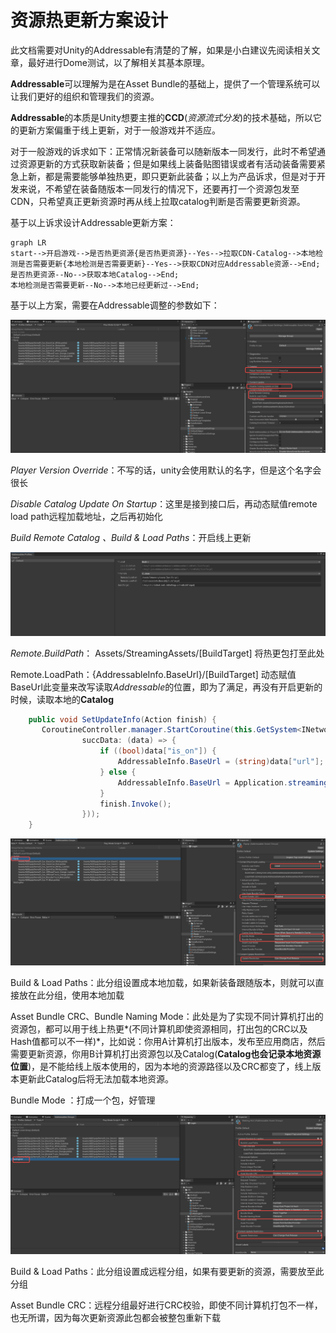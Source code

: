 # 资源热更新方案设计

此文档需要对Unity的Addressable有清楚的了解，如果是小白建议先阅读相关文章，最好进行Dome测试，以了解相关其基本原理。

**Addressable**可以理解为是在Asset Bundle的基础上，提供了一个管理系统可以让我们更好的组织和管理我们的资源。

**Addressable**的本质是Unity想要主推的**CCD**(*资源流式分发*)的技术基础，所以它的更新方案偏重于线上更新，对于一般游戏并不适应。

对于一般游戏的诉求如下：正常情况新装备可以随新版本一同发行，此时不希望通过资源更新的方式获取新装备；但是如果线上装备贴图错误或者有活动装备需要紧急上新，都是需要能够单独热更，即只更新此装备；以上为产品诉求，但是对于开发来说，不希望在装备随版本一同发行的情况下，还要再打一个资源包发至CDN，只希望真正更新资源时再从线上拉取catalog判断是否需要更新资源。

基于以上诉求设计Addressable更新方案：

```mermaid
graph LR
start-->开启游戏-->是否热更资源{是否热更资源}--Yes-->拉取CDN-Catalog-->本地检测是否需要更新{本地检测是否需要更新}--Yes-->获取CDN对应Addressable资源-->End;
是否热更资源--No-->获取本地Catalog-->End;
本地检测是否需要更新--No-->本地已经更新过-->End;
```

基于以上方案，需要在Addressable调整的参数如下：

![image-20220802180102517](./Image/image-20220802180102517.png)

*Player Version Override*：不写的话，unity会使用默认的名字，但是这个名字会很长

*Disable Catalog Update On Startup*：这里是接到接口后，再动态赋值remote load path远程加载地址，之后再初始化

*Build Remote Catalog 、Build & Load Paths*：开启线上更新

![image-20220802180604504](./Image/image-20220802180604504.png)

*Remote.BuildPath*： Assets/StreamingAssets/[BuildTarget] 将热更包打至此处

Remote.LoadPath：{AddressableInfo.BaseUrl}/[BuildTarget] 动态赋值BaseUrl此变量来改写读取*Addressable*的位置，即为了满足，再没有开启更新的时候，读取本地的**Catalog**

```c#
    public void SetUpdateInfo(Action finish) {
       CoroutineController.manager.StartCoroutine(this.GetSystem<INetworkSystem>().POSTHTTP(url: this.GetSystem<INetworkSystem>					().HttpBaseUrl + RequestUrl.addressableUrl,
                succData: (data) => { 
                    if ((bool)data["is_on"]) {
                        AddressableInfo.BaseUrl = (string)data["url"];
                    } else {
                        AddressableInfo.BaseUrl = Application.streamingAssetsPath;
                    }
                    finish.Invoke();
                }));
    }
```

![image-20220802183258003](./Image/image-20220802183258003.png)

Build & Load Paths：此分组设置成本地加载，如果新装备跟随版本，则就可以直接放在此分组，使用本地加载

Asset Bundle CRC、Bundle Naming Mode：此处是为了实现不同计算机打出的资源包，都可以用于线上热更*(不同计算机即使资源相同，打出包的CRC以及Hash值都可以不一样)*，比如说：你用A计算机打出版本，发布至应用商店，然后需要更新资源，你用B计算机打出资源包以及Catalog(**Catalog也会记录本地资源位置**)，是不能给线上版本使用的，因为本地的资源路径以及CRC都变了，线上版本更新此Catalog后将无法加载本地资源。

Bundle Mode ：打成一个包，好管理

![image-20220802183346501](./Image/image-20220802183346501.png)

Build & Load Paths：此分组设置成远程分组，如果有要更新的资源，需要放至此分组

Asset Bundle CRC：远程分组最好进行CRC校验，即使不同计算机打包不一样，也无所谓，因为每次更新资源此包都会被整包重新下载